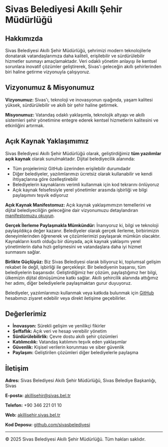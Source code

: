 # Sivas Belediyesi Akıllı Şehir Müdürlüğü

## Hakkımızda

Sivas Belediyesi Akıllı Şehir Müdürlüğü, şehrimizi modern teknolojilerle donatarak vatandaşlarımıza daha kaliteli, erişilebilir ve sürdürülebilir hizmetler sunmayı amaçlamaktadır. Veri odaklı yönetim anlayışı ile kentsel sorunlara inovatif çözümler geliştirerek, Sivas'ı geleceğin akıllı şehirlerinden biri haline getirme vizyonuyla çalışıyoruz.

## Vizyonumuz & Misyonumuz

**Vizyonumuz:** Sivas'ı, teknoloji ve inovasyonun ışıağında, yaşam kalitesi yüksek, sürdürülebilir ve akıllı bir şehir haline getirmek.

**Misyonumuz:** Vatandaş odaklı yaklaşımla, teknolojik altyapı ve akıllı sistemleri şehir yönetimine entegre ederek kentsel hizmetlerin kalitesini ve etkinliğini artırmak.

## Açık Kaynak Yaklaşımımız

Sivas Belediyesi Akıllı Şehir Müdürlüğü olarak, geliştirdiğimiz **tüm yazılımlar açık kaynak** olarak sunulmaktadır. Dijital belediyecilik alanında:

- Tüm projelerimiz GitHub üzerinden erişilebilir durumdadır
- Diğer belediyeler, yazılımlarımızı ücretsiz olarak kullanabilir ve kendi ihtiyaçlarına göre özelleştirebilir
- Belediyelerin kaynaklarını verimli kullanmak için kod tekrarını önlüyoruz
- Açık kaynak felsefesiyle yerel yönetimler arasında işbirliği ve bilgi paylaşımını teşvik ediyoruz

**Açık Kaynak Manifestomuz:** Açık kaynak yaklaşımımızın temellerini ve dijital belediyeciliğin geleceğine dair vizyonumuzu detaylandıran [manifestomuzu okuyun](./manifesto.md).

**Gerçek İlerleme Paylaşmakla Mümkündür:** İnanıyoruz ki, bilgi ve teknoloji paylaşıldıkça değer kazanır. Belediyeler olarak gerçek ilerleme, birbirimizin deneyimlerinden öğrenerek ve çözümlerimizi paylaşarak mümkün olacaktır. Kaynakların kısıtlı olduğu bir dünyada, açık kaynak yaklaşımı yerel yönetimlerin daha hızlı gelişmesini ve vatandaşlara daha iyi hizmet sunmasını sağlar.

**Birlikte Güçlüyüz:** Biz Sivas Belediyesi olarak biliyoruz ki, toplumsal gelişim rekabet ile değil, işbirliği ile gerçekleşir. Bir belediyenin başarısı, tüm belediyelerin başarısıdır. Geliştirdiğimiz her çözüm, paylaştığımız her bilgi, ülkemizin dijital dönüşümüne katkı sağlar. Akıllı şehircilik alanında attığımız her adımı, diğer belediyelerle paylaşmaktan gurur duyuyoruz.

Belediyeler, yazılımlarımızı kullanmak veya katkıda bulunmak için [GitHub](https://github.com/sivasbeltr) hesabımızı ziyaret edebilir veya direkt iletişime geçebilirler.

## Değerlerimiz

- **İnovasyon:** Sürekli gelişim ve yenilikçi fikirler
- **Şeffaflık:** Açık veri ve hesap verebilir yönetim
- **Sürdürülebilirlik:** Çevre dostu akıllı şehir çözümleri
- **Katılımcılık:** Vatandaş katılımını teşvik eden yaklaşımlar
- **Güvenlik:** Kişisel verilerin korunması ve siber güvenlik
- **Paylaşım:** Geliştirilen çözümleri diğer belediyelerle paylaşma

## İletişim

**Adres:** Sivas Belediyesi Akıllı Şehir Müdürlüğü, Sivas Belediye Başkanlığı, Sivas

**E-posta:** akillisehir@sivas.bel.tr

**Telefon:** +90 346 221 01 10

**Web:** [akillisehir.sivas.bel.tr](https://akillisehir.sivas.bel.tr)

**Kod Deposu:** [github.com/sivasbelediyesi](https://github.com/sivasbeltr)

---
© 2025 Sivas Belediyesi Akıllı Şehir Müdürlüğü. Tüm hakları saklıdır.

